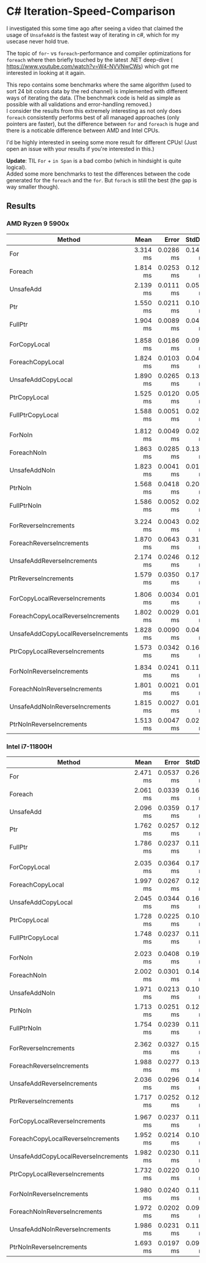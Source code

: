 # C# Iteration-Speed-Comparison

I investigated this some time ago after seeing a video that claimed the usage of `UnsafeAdd` is the fastest way of iterating in c#, which for my usecase never hold true.  

The topic of `for`- vs `foreach`-performance and compiler optimizations for `foreach` where then briefly touched by the latest .NET deep-dive ( https://www.youtube.com/watch?v=W4-NVVNwCWs) which got me interested in looking at it again.   

This repo contains some benchmarks where the same algorithm (used to sort 24 bit colors data by the red channel) is implemented with different ways of iterating the data. (The benchmark code is held as simple as possible with all validations and error-handling removed.)   
I consider the results from this extremely interesting as not only does `foreach` consistently performs best of all managed approaches (only pointers are faster), but the difference between `for` and `foreach` is huge and there is a noticable difference between AMD and Intel CPUs.   

I'd be highly interested in seeing some more result for different CPUs! (Just open an issue with your results if you're interested in this.)

**Update**: TIL `For` + `in Span` is a bad combo (which in hindsight is quite logical).   
Added some more benchmarks to test the differences between the code generated for the `foreach` and the `for`. But `forach` is still the best (the gap is way smaller though).

## Results

### AMD Ryzen 9 5900x

| Method                              | Mean     | Error     | StdDev    | Median   | Allocated |
|------------------------------------ |---------:|----------:|----------:|---------:|----------:|
| For                                 | 3.314 ms | 0.0286 ms | 0.1432 ms | 3.239 ms |     736 B |
| Foreach                             | 1.814 ms | 0.0253 ms | 0.1267 ms | 1.750 ms |     736 B |
| UnsafeAdd                           | 2.139 ms | 0.0111 ms | 0.0533 ms | 2.122 ms |     736 B |
| Ptr                                 | 1.550 ms | 0.0211 ms | 0.1030 ms | 1.507 ms |     736 B |
| FullPtr                             | 1.904 ms | 0.0089 ms | 0.0420 ms | 1.889 ms |     736 B |
|                                     |          |           |           |          |           |
| ForCopyLocal                        | 1.858 ms | 0.0186 ms | 0.0904 ms | 1.817 ms |     736 B |
| ForeachCopyLocal                    | 1.824 ms | 0.0103 ms | 0.0488 ms | 1.806 ms |     736 B |
| UnsafeAddCopyLocal                  | 1.890 ms | 0.0265 ms | 0.1313 ms | 1.827 ms |     736 B |
| PtrCopyLocal                        | 1.525 ms | 0.0120 ms | 0.0561 ms | 1.503 ms |     736 B |
| FullPtrCopyLocal                    | 1.588 ms | 0.0051 ms | 0.0239 ms | 1.579 ms |     736 B |
|                                     |          |           |           |          |           |
| ForNoIn                             | 1.812 ms | 0.0049 ms | 0.0233 ms | 1.804 ms |     736 B |
| ForeachNoIn                         | 1.863 ms | 0.0285 ms | 0.1362 ms | 1.821 ms |     736 B |
| UnsafeAddNoIn                       | 1.823 ms | 0.0041 ms | 0.0197 ms | 1.817 ms |     736 B |
| PtrNoIn                             | 1.568 ms | 0.0418 ms | 0.2032 ms | 1.506 ms |     736 B |
| FullPtrNoIn                         | 1.586 ms | 0.0052 ms | 0.0249 ms | 1.578 ms |     736 B |
|                                     |          |           |           |          |           |
| ForReverseIncrements                | 3.224 ms | 0.0043 ms | 0.0215 ms | 3.219 ms |     736 B |
| ForeachReverseIncrements            | 1.870 ms | 0.0643 ms | 0.3183 ms | 1.738 ms |     736 B |
| UnsafeAddReverseIncrements          | 2.174 ms | 0.0246 ms | 0.1201 ms | 2.129 ms |     736 B |
| PtrReverseIncrements                | 1.579 ms | 0.0350 ms | 0.1736 ms | 1.509 ms |     736 B |
|                                     |          |           |           |          |           |
| ForCopyLocalReverseIncrements       | 1.806 ms | 0.0034 ms | 0.0163 ms | 1.800 ms |     736 B |
| ForeachCopyLocalReverseIncrements   | 1.802 ms | 0.0029 ms | 0.0139 ms | 1.797 ms |     736 B |
| UnsafeAddCopyLocalReverseIncrements | 1.828 ms | 0.0090 ms | 0.0430 ms | 1.815 ms |     736 B |
| PtrCopyLocalReverseIncrements       | 1.573 ms | 0.0342 ms | 0.1692 ms | 1.501 ms |     736 B |
|                                     |          |           |           |          |           |
| ForNoInReverseIncrements            | 1.834 ms | 0.0241 ms | 0.1154 ms | 1.800 ms |     736 B |
| ForeachNoInReverseIncrements        | 1.801 ms | 0.0021 ms | 0.0104 ms | 1.797 ms |     736 B |
| UnsafeAddNoInReverseIncrements      | 1.815 ms | 0.0027 ms | 0.0133 ms | 1.811 ms |     736 B |
| PtrNoInReverseIncrements            | 1.513 ms | 0.0047 ms | 0.0228 ms | 1.504 ms |     736 B |



### Intel i7-11800H

| Method                              | Mean     | Error     | StdDev    | Median   | Allocated |
|------------------------------------ |---------:|----------:|----------:|---------:|----------:|
| For                                 | 2.471 ms | 0.0537 ms | 0.2630 ms | 2.399 ms |     736 B |
| Foreach                             | 2.061 ms | 0.0339 ms | 0.1637 ms | 2.016 ms |     736 B |
| UnsafeAdd                           | 2.096 ms | 0.0359 ms | 0.1744 ms | 2.035 ms |     736 B |
| Ptr                                 | 1.762 ms | 0.0257 ms | 0.1248 ms | 1.717 ms |     736 B |
| FullPtr                             | 1.786 ms | 0.0237 ms | 0.1139 ms | 1.750 ms |     736 B |
|                                     |          |           |           |          |           |
| ForCopyLocal                        | 2.035 ms | 0.0364 ms | 0.1775 ms | 1.969 ms |     736 B |
| ForeachCopyLocal                    | 1.997 ms | 0.0267 ms | 0.1291 ms | 1.947 ms |     736 B |
| UnsafeAddCopyLocal                  | 2.045 ms | 0.0344 ms | 0.1674 ms | 1.984 ms |     400 B |
| PtrCopyLocal                        | 1.728 ms | 0.0225 ms | 0.1099 ms | 1.686 ms |     736 B |
| FullPtrCopyLocal                    | 1.748 ms | 0.0237 ms | 0.1142 ms | 1.704 ms |     736 B |
|                                     |          |           |           |          |           |
| ForNoIn                             | 2.023 ms | 0.0408 ms | 0.1989 ms | 1.952 ms |     736 B |
| ForeachNoIn                         | 2.002 ms | 0.0301 ms | 0.1460 ms | 1.946 ms |     736 B |
| UnsafeAddNoIn                       | 1.971 ms | 0.0213 ms | 0.1022 ms | 1.931 ms |     736 B |
| PtrNoIn                             | 1.713 ms | 0.0251 ms | 0.1212 ms | 1.668 ms |     736 B |
| FullPtrNoIn                         | 1.754 ms | 0.0239 ms | 0.1161 ms | 1.706 ms |     736 B |
|                                     |          |           |           |          |           |
| ForReverseIncrements                | 2.362 ms | 0.0327 ms | 0.1599 ms | 2.296 ms |     736 B |
| ForeachReverseIncrements            | 1.988 ms | 0.0277 ms | 0.1348 ms | 1.940 ms |      64 B |
| UnsafeAddReverseIncrements          | 2.036 ms | 0.0296 ms | 0.1411 ms | 2.005 ms |     736 B |
| PtrReverseIncrements                | 1.717 ms | 0.0252 ms | 0.1220 ms | 1.675 ms |     736 B |
|                                     |          |           |           |          |           |
| ForCopyLocalReverseIncrements       | 1.967 ms | 0.0237 ms | 0.1141 ms | 1.928 ms |     736 B |
| ForeachCopyLocalReverseIncrements   | 1.952 ms | 0.0214 ms | 0.1033 ms | 1.919 ms |     736 B |
| UnsafeAddCopyLocalReverseIncrements | 1.982 ms | 0.0230 ms | 0.1110 ms | 1.936 ms |     736 B |
| PtrCopyLocalReverseIncrements       | 1.732 ms | 0.0220 ms | 0.1064 ms | 1.722 ms |     736 B |
|                                     |          |           |           |          |           |
| ForNoInReverseIncrements            | 1.980 ms | 0.0240 ms | 0.1149 ms | 1.962 ms |     736 B |
| ForeachNoInReverseIncrements        | 1.972 ms | 0.0202 ms | 0.0959 ms | 1.965 ms |     736 B |
| UnsafeAddNoInReverseIncrements      | 1.986 ms | 0.0231 ms | 0.1112 ms | 1.950 ms |     736 B |
| PtrNoInReverseIncrements            | 1.693 ms | 0.0197 ms | 0.0945 ms | 1.659 ms |     736 B |
